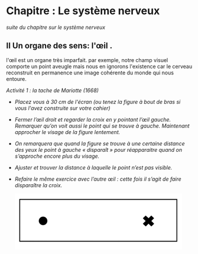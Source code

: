 # Chapitre : Le système nerveux

*suite du chapitre sur le système nerveux*

## II Un organe des  sens: l'œil .

l'œil est un organe très imparfait. par exemple, notre champ visuel comporte un point aveugle mais nous en ignorons l'existence car le cerveau reconstruit en permanence une image cohérente du monde qui nous entoure.  

*Activité 1 : la tache de Mariotte (1668)* 

- *Placez vous à 30 cm de l'écran (ou tenez la figure à bout de bras si vous l'avez construite sur votre cahier)*

- *Fermer l’œil droit et regarder la croix en y pointant l’œil gauche. Remarquer qu’on voit aussi le point qui se trouve à gauche. Maintenant  approcher le visage de la figure lentement.*

- *On remarquera que quand la figure se trouve à une certaine distance des yeux le point à gauche « disparaît » pour réapparaitre quand on s’approche encore plus du visage.*

- *Ajuster et trouver la distance à laquelle le point n’est pas visible.*

- *Refaire le même exercice avec l’autre œil : cette fois il s’agit de faire disparaître la croix.* 

  ![image](https://github.com/Svt-lim/5eme-semaine3/blob/master/blindspot1.png)



 
